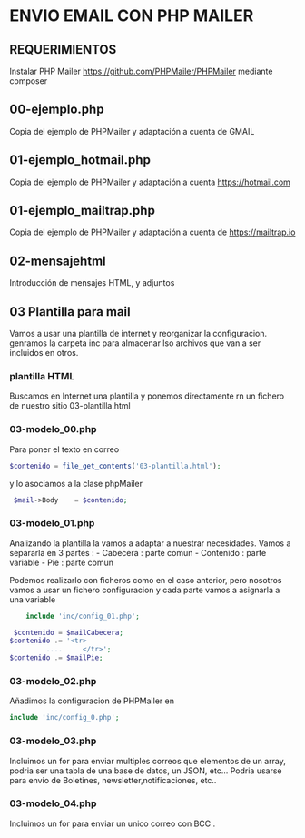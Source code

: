 # ENVIO EMAIL CON PHP MAILER

## REQUERIMIENTOS

Instalar PHP Mailer https://github.com/PHPMailer/PHPMailer mediante composer

## 00-ejemplo.php 

Copia del ejemplo de PHPMailer y adaptación a cuenta de GMAIL

## 01-ejemplo_hotmail.php

Copia del ejemplo de PHPMailer y adaptación a cuenta https://hotmail.com

## 01-ejemplo_mailtrap.php 

Copia del ejemplo de PHPMailer y adaptación a cuenta de https://mailtrap.io

## 02-mensajehtml

Introducción de mensajes HTML, y adjuntos

## 03 Plantilla para mail

Vamos a usar una plantilla de internet y reorganizar la configuracion. genramos la carpeta inc para almacenar lso archivos que van a ser incluidos en otros.

### plantilla HTML

Buscamos en Internet una plantilla y ponemos directamente rn un fichero de nuestro sitio 03-plantilla.html

### 03-modelo_00.php 

Para poner el texto en correo 

```php	
$contenido = file_get_contents('03-plantilla.html');
```	

y lo asociamos a la clase phpMailer

```php	
 $mail->Body    = $contenido;
``` 

### 03-modelo_01.php

Analizando la plantilla la vamos a adaptar a nuestrar necesidades.
Vamos a separarla en 3 partes :
    - Cabecera : parte comun
    - Contenido : parte variable
    - Pie : parte comun

Podemos realizarlo con ficheros como en el caso anterior, pero nosotros vamos a usar un fichero configuracion y cada parte vamos a asignarla a una variable

```php
    include 'inc/config_01.php';
```

```php
 $contenido = $mailCabecera;
$contenido .= '<tr>
         ....     </tr>';
$contenido .= $mailPie;
```	
### 03-modelo_02.php

Añadimos la configuracion de PHPMailer en 

```php	
include 'inc/config_0.php';
```	
### 03-modelo_03.php

Incluimos un for para enviar multiples correos que elementos de un array, podria ser una tabla de una base de datos, un JSON, etc... Podria usarse para envio de Boletines, newsletter,notificaciones, etc.. 

### 03-modelo_04.php

Incluimos un for para enviar un unico  correo con BCC .















